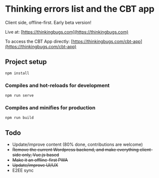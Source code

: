 # Thinking errors list and the CBT app

Client side, offline-first. Early beta version!

Live at: [https://thinkingbugs.com](https://thinkingbugs.com)

To access the CBT App directly: [https://thinkingbugs.com/cbt-app](https://thinkingbugs.com/cbt-app)

## Project setup
```
npm install
```

### Compiles and hot-reloads for development
```
npm run serve
```

### Compiles and minifies for production
```
npm run build
```

## Todo

- Update/improve content (80% done, contributions are welcome)
- ~~Remove the current Wordpress backend, and make everything client-side only, Vue.js based~~
- ~~Make it an offline-first PWA~~
- ~~Update/improve UI/UX~~
- E2EE sync

